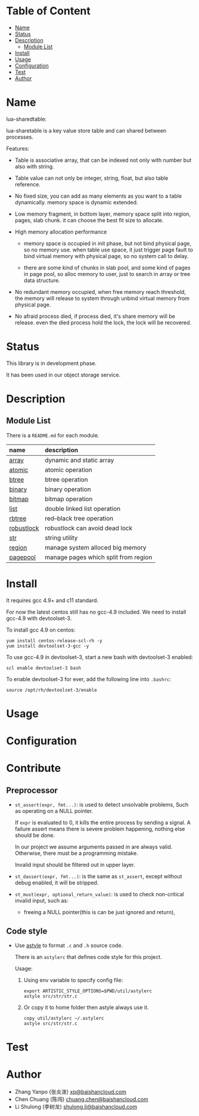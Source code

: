 <!-- START doctoc generated TOC please keep comment here to allow auto update -->
<!-- DON'T EDIT THIS SECTION, INSTEAD RE-RUN doctoc TO UPDATE -->
#   Table of Content

- [Name](#name)
- [Status](#status)
- [Description](#description)
  - [Module List](#module-list)
- [Install](#install)
- [Usage](#usage)
- [Configuration](#configuration)
- [Test](#test)
- [Author](#author)

<!-- END doctoc generated TOC please keep comment here to allow auto update -->

#   Name

lua-sharedtable:

lua-sharetable is a key value store table and can shared between processes.

Features:

- Table is associative array, that can be indexed not only with number but also with string.

- Table value can not only be integer, string, float, but also table reference.

- No fixed size, you can add as many elements as you want to a table dynamically.
    memory space is dynamic extended.

- Low memory fragment, in bottom layer, memory space split into region, pages, slab chunk.
    it can choose the best fit size to allocate.

- High memory allocation performance

    - memory space is occupied in init phase, but not bind physical page, so no memory use.
        when table use space, it just trigger page fault
        to bind virtual memory with physical page, so no system call to delay.

    - there are some kind of chunks in slab pool, and some kind of pages in page pool,
        so alloc memory to user, just to search in array or tree data structure.

- No redundant memory occupied, when free memory reach threshold,
    the memory will release to system through unbind virtual memory from physical page.

- No afraid process died, if process died, it's share memory will be release.
    even the died process hold the lock, the lock will be recovered.


#   Status

This library is in development phase.

It has been used in our object storage service.

#   Description

##  Module List

There is a `README.md` for each module.

| name                               | description                             |
| :--                                | :--                                     |
| [array](src/array)                 | dynamic and static array                |
| [atomic](src/atomic)               | atomic operation                        |
| [btree](src/btree)                 | btree operation                         |
| [binary](src/binary)               | binary operation                        |
| [bitmap](src/bitmap)               | bitmap operation                        |
| [list](src/list)                   | double linked list operation            |
| [rbtree](src/rbtree)               | red–black tree operation                |
| [robustlock](src/robustlock)       | robustlock can avoid dead lock          |
| [str](src/str)                     | string utility                          |
| [region](src/region)               | manage system alloced big memory        |
| [pagepool](src/pagepool)           | manage pages which split from region    |


# Install

It requires gcc 4.9+ and c11 standard.

For now the latest centos still has no gcc-4.9 included.
We need to install gcc-4.9 with devtoolset-3.

To install gcc 4.9 on centos:

```
yum install centos-release-scl-rh -y
yum install devtoolset-3-gcc -y

```

To use gcc-4.9 in devtoolset-3, start a new bash with devtoolset-3 enabled:

```
scl enable devtoolset-3 bash
```

To enable devtoolset-3 for ever, add the following line into `.bashrc`:

```
source /opt/rh/devtoolset-3/enable
```

#   Usage

#   Configuration

#   Contribute

##  Preprocessor

-   `st_assert(expr, fmt...)`:
    is used to detect unsolvable problems,
    Such as operating on a NULL pointer.

    If `expr` is evaluated to 0, it kills the entire process by sending a signal.
    A failure assert means there is severe problem happening, nothing else
    should be done.

    In our project we assume arguments passed in are always valid.
    Otherwise, there must be a programming mistake.

    Invalid input should be filtered out in upper layer.

-   `st_dassert(expr, fmt...)`:
    is the same as `st_assert`, except without debug enabled, it will be
    stripped.

-   `st_must(expr, optional_return_value)`:
    is used to check non-critical invalid input,
    such as:

    -   freeing a NULL pointer(this is can be just ignored and return),


##  Code style

-   Use [astyle][astyle] to format `.c` and `.h` source code.

    There is an `astylerc` that defines code style for this project.

    Usage:

    1.  Using env variable to specify config file:

        ```
        export ARTISTIC_STYLE_OPTIONS=$PWD/util/astylerc
        astyle src/str/str.c
        ```

    1.  Or copy it to home folder then astyle always use it.

        ```
        copy util/astylerc ~/.astylerc
        astyle src/str/str.c
        ```

#   Test

#   Author

- Zhang Yanpo (张炎泼) <xp@baishancloud.com>
- Chen Chuang (陈闯) <chuang.chen@baishancloud.com>
- Li Shulong (李树龙) <shulong.li@baishancloud.com>


[astyle]: http://astyle.sourceforge.net/astyle.html
